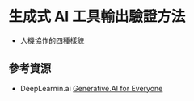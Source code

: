 # 生成式 AI 工具輸出驗證方法

* 人機協作的四種樣貌


## 參考資源
 * DeepLearnin.ai [Generative.AI for Everyone](https://www.deeplearning.ai/courses/generative-ai-for-everyone/)